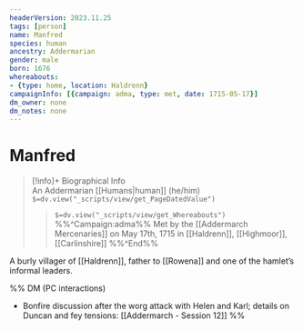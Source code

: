 ```yaml
---
headerVersion: 2023.11.25
tags: [person]
name: Manfred
species: human
ancestry: Addermarian
gender: male
born: 1676
whereabouts:
- {type: home, location: Haldrenn}
campaignInfo: [{campaign: adma, type: met, date: 1715-05-17}]
dm_owner: none
dm_notes: none
---
```

# Manfred
>[!info]+ Biographical Info  
> An Addermarian [[Humans|human]] (he/him)  
> `$=dv.view("_scripts/view/get_PageDatedValue")`  
>> `$=dv.view("_scripts/view/get_Whereabouts")`  
>> %%^Campaign:adma%% Met by the [[Addermarch Mercenaries]] on May 17th, 1715 in [[Haldrenn]], [[Highmoor]], [[Carlinshire]] %%^End%%

A burly villager of [[Haldrenn]], father to [[Rowena]] and one of the hamlet’s informal leaders.

%% DM (PC interactions)
- Bonfire discussion after the worg attack with Helen and Karl; details on Duncan and fey tensions: [[Addermarch - Session 12]]
%%
